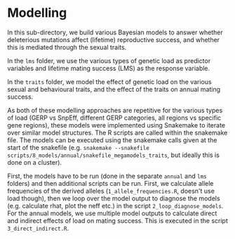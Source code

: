 # Modelling

In this sub-directory, we build various Bayesian models to answer whether deleterious mutations affect (lifetime) reproductive success, and whether this is mediated through the sexual traits. 

In the `lms` folder, we use the various types of genetic load as predictor variables and lifetime mating success (LMS) as the response variable. 

In the `traits` folder, we model the effect of genetic load on the various sexual and behavioural traits, and the effect of the traits on annual mating success. 

As both of these modelling approaches are repetitive for the various types of load (GERP vs SnpEff, different GERP categories,  all regions vs specific gene regions), these models were implemented using Snakemake to iterate over similar model structures. The R scripts are called within the snakemake file. The models can be executed using the snakemake calls given at the start of the snakefile (e.g. `snakemake --snakefile scripts/8_models/annual/snakefile_megamodels_traits`, but ideally this is done on a cluster).

First, the models have to be run (done in the separate `annual` and `lms` folders) and then additional scripts can be run. First, we calculate allele frequencies of the derived alleles (`1_allele_frequencies.R`, doesn't use load though), then we loop over the model output to diagnose the models (e.g. calculate rhat, plot the neff etc.) in the script `2_loop_diagnose_models`. For the annual models, we use multiple model outputs to calculate direct and indirect effects of load on mating success. This is executed in the script `3_direct_indirect.R`.
